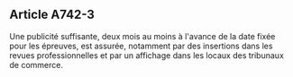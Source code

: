 Article A742-3
----
Une publicité suffisante, deux mois au moins à l'avance de la date fixée pour
les épreuves, est assurée, notamment par des insertions dans les revues
professionnelles et par un affichage dans les locaux des tribunaux de commerce.
